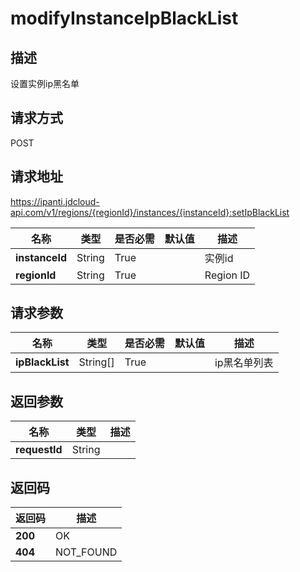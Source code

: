# modifyInstanceIpBlackList


## 描述
设置实例ip黑名单

## 请求方式
POST

## 请求地址
https://ipanti.jdcloud-api.com/v1/regions/{regionId}/instances/{instanceId}:setIpBlackList

|名称|类型|是否必需|默认值|描述|
|---|---|---|---|---|
|**instanceId**|String|True||实例id|
|**regionId**|String|True||Region ID|

## 请求参数
|名称|类型|是否必需|默认值|描述|
|---|---|---|---|---|
|**ipBlackList**|String[]|True||ip黑名单列表|


## 返回参数
|名称|类型|描述|
|---|---|---|
|**requestId**|String||



## 返回码
|返回码|描述|
|---|---|
|**200**|OK|
|**404**|NOT_FOUND|
